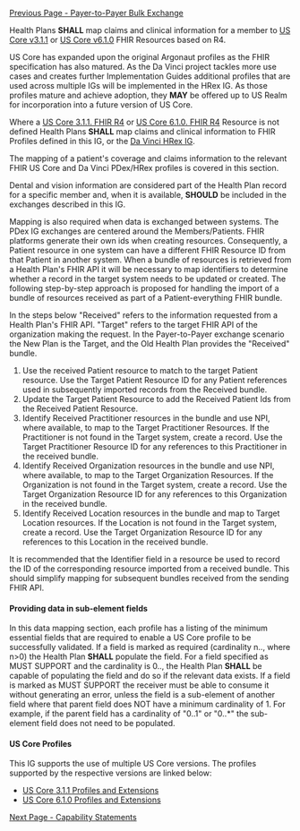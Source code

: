 [Previous Page - Payer-to-Payer Bulk Exchange](payertopayerbulkexchange.html)

Health Plans **SHALL** map claims and clinical information for a member to [US Core v3.1.1]({{site.data.fhir.ver.uscore3}}) or [US Core v6.1.0]({{site.data.fhir.ver.uscore6}}) FHIR Resources based on R4.

US Core has expanded upon the original Argonaut profiles as the FHIR specification has also matured. As the Da Vinci project tackles more use cases and creates further Implementation Guides additional profiles that are used across multiple IGs will be implemented in the HRex IG. As those profiles mature and achieve adoption, they **MAY** be offered up to US Realm for incorporation into a future version of US Core.

Where a [US Core 3.1.1. FHIR R4]({{site.data.fhir.ver.uscore3}}) or [US Core 6.1.0. FHIR R4]({{site.data.fhir.ver.uscore6}}) Resource is not defined Health Plans **SHALL** map claims and clinical information to FHIR Profiles defined in this IG, or the [Da Vinci HRex IG]({{site.data.fhir.ver.hrex}}).

The mapping of a patient's coverage and claims information to the relevant FHIR US Core and Da Vinci PDex/HRex profiles is covered in this section.

Dental and vision information are considered part of the Health Plan record for a specific member and, when it is available, **SHOULD** be included in the exchanges described in this IG.

Mapping is also required when data is exchanged between systems. The PDex IG exchanges are centered around the Members/Patients. FHIR platforms generate their own ids when creating resources. Consequently, a Patient resource in one system can have a different FHIR Resource ID from that Patient in another system. When a bundle of resources is retrieved from a Health Plan's FHIR API it will be necessary to map identifiers to determine whether a record in the target system needs to be updated or created. The following step-by-step approach is proposed for handling the import of a bundle of resources received as part of a Patient-everything FHIR bundle.

In the steps below "Received" refers to the information requested from a Health Plan's FHIR API. "Target" refers to the target FHIR API of the organization making the request. In the Payer-to-Payer exchange scenario the New Plan is the Target, and the Old Health Plan provides the "Received" bundle. 

1. Use the received Patient resource to match to the target Patient resource. Use the Target Patient Resource ID for any Patient references used in subsequently imported records from the Received bundle.
2. Update the Target Patient Resource to add the Received Patient Ids from the Received Patient Resource.
3. Identify Received Practitioner resources in the bundle and use NPI, where available, to map to the Target Practitioner Resources. If the Practitioner is not found in the Target system, create a record. Use the Target Practitioner Resource ID for any references to this Practitioner in the received bundle.
4. Identify Received Organization resources in the bundle and use NPI, where available, to map to the Target Organization Resources. If the Organization is not found in the Target system, create a record. Use the Target Organization Resource ID for any references to this Organization in the received bundle.
5. Identify Received Location resources in the bundle and map to Target Location resources. If the Location is not found in the Target system, create a record. Use the Target Organization Resource ID for any references to this Location in the received bundle.

It is recommended that the Identifier field in a resource be used to record the ID of the corresponding resource imported from a received bundle. This should simplify mapping for subsequent bundles received from the sending FHIR API.

#### Providing data in sub-element fields

In this data mapping section, each profile has a listing of the minimum essential fields that are required to enable a US Core profile to be successfully validated. If a field is marked as required (cardinality n.., where n>0) the Health Plan **SHALL** populate the field. For a field specified as MUST SUPPORT and the cardinality is 0.., the Health Plan **SHALL** be capable of populating the field and do so if the relevant data exists. If a field is marked as MUST SUPPORT the receiver must be able to consume it without generating an error, unless the field is a sub-element of another field where that parent field does NOT have a minimum cardinality of 1. For example, if the parent field has a cardinality of "0..1" or "0..\*" the sub-element field does not need to be populated.

#### US Core Profiles

This IG supports the use of multiple US Core versions. The profiles supported by the respective versions are 
linked below:

- [US Core 3.1.1 Profiles and Extensions]({{site.data.fhir.ver.uscore3}}/profiles.html)
- [US Core 6.1.0 Profiles and Extensions]({{site.data.fhir.ver.uscore6}}/profiles-and-extensions.html)


[Next Page - Capability Statements](capability-statements.html)
